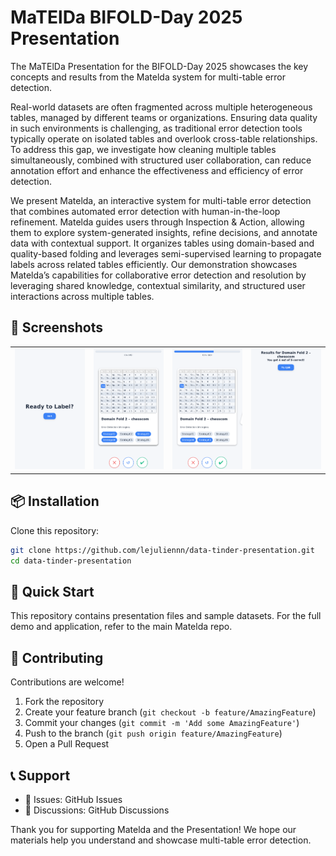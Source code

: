 # MaTElDa BIFOLD-Day 2025 Presentation

The MaTElDa Presentation for the BIFOLD-Day 2025 showcases the key concepts and results from the Matelda system for multi-table error detection. 

Real-world datasets are often fragmented across multiple heterogeneous tables, managed by different teams or organizations. Ensuring data quality in such environments is challenging, as traditional error detection tools typically operate on isolated tables and overlook cross-table relationships. To address this gap, we investigate how cleaning multiple tables simultaneously, combined with structured user collaboration, can reduce annotation effort and enhance the effectiveness and efficiency of error detection.

We present Matelda, an interactive system for multi-table error detection that combines automated error detection with human-in-the-loop refinement. Matelda guides users through Inspection \& Action, allowing them to explore system-generated insights, refine decisions, and annotate data with contextual support. It organizes tables using domain-based and quality-based folding and leverages semi-supervised learning to propagate labels across related tables efficiently. Our demonstration showcases Matelda’s capabilities for collaborative error detection and resolution by leveraging shared knowledge, contextual similarity, and structured user interactions across multiple tables.

## 📸 Screenshots

<table>
  <tr>
    <td><img src="images/screenshot1.png" alt="App Screenshot Start" width="180" /></td>
    <td><img src="images/screenshot2.png" alt="App Screenshot Labeling" width="180" /></td>
    <td><img src="images/screenshot3.png" alt="App Screenshot Labeling Progress" width="180" /></td>
    <td><img src="images/screenshot4.png" alt="App Screenshot Result" width="180" /></td>
  </tr>
</table>


## 📦 Installation

Clone this repository:

```bash
git clone https://github.com/lejuliennn/data-tinder-presentation.git
cd data-tinder-presentation
```

## 🚀 Quick Start

This repository contains presentation files and sample datasets. For the full demo and application, refer to the main Matelda repo.

## 🤝 Contributing

Contributions are welcome!

1. Fork the repository
2. Create your feature branch (`git checkout -b feature/AmazingFeature`)
3. Commit your changes (`git commit -m 'Add some AmazingFeature'`)
4. Push to the branch (`git push origin feature/AmazingFeature`)
5. Open a Pull Request

## 📞 Support

- 🐛 Issues: GitHub Issues
- 💬 Discussions: GitHub Discussions

Thank you for supporting Matelda and the Presentation! We hope our materials help you understand and showcase multi-table error detection.
